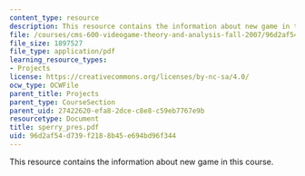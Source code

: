 ```yaml
---
content_type: resource
description: This resource contains the information about new game in this course.
file: /courses/cms-600-videogame-theory-and-analysis-fall-2007/96d2af54d739f2188b45e694bd96f344_sperry_pres.pdf
file_size: 1897527
file_type: application/pdf
learning_resource_types:
- Projects
license: https://creativecommons.org/licenses/by-nc-sa/4.0/
ocw_type: OCWFile
parent_title: Projects
parent_type: CourseSection
parent_uid: 27422620-efa8-2dce-c8e8-c59eb7767e9b
resourcetype: Document
title: sperry_pres.pdf
uid: 96d2af54-d739-f218-8b45-e694bd96f344
---
```

This resource contains the information about new game in this course.
